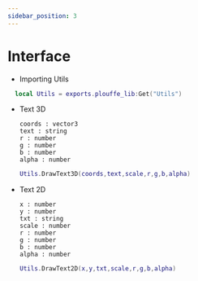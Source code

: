 ```yaml
---
sidebar_position: 3
---
```


# Interface

- Importing Utils
```lua
  local Utils = exports.plouffe_lib:Get("Utils")
```

- Text 3D
    ```
    coords : vector3
    text : string
    r : number
    g : number
    b : number
    alpha : number
    ```

    ```lua
    Utils.DrawText3D(coords,text,scale,r,g,b,alpha)
    ```

- Text 2D
    ```
    x : number
    y : number
    txt : string
    scale : number
    r : number
    g : number
    b : number
    alpha : number
    ```

    ```lua
    Utils.DrawText2D(x,y,txt,scale,r,g,b,alpha)
    ```
